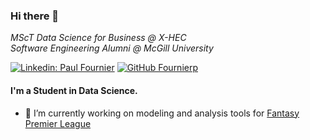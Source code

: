 ### Hi there 👋

<p>
  <em>
    MScT Data Science for Business @ X-HEC
    </br>
    Software Engineering Alumni @ McGill University
  </em>
</p>

[![Linkedin: Paul Fournier](https://img.shields.io/badge/-Fournierp-blue?style=flat-square&logo=Linkedin&logoColor=white&link=https://www.linkedin.com/in/fournier-paul/)](https://www.linkedin.com/in/fournier-paul/)
[![GitHub Fournierp](https://img.shields.io/github/followers/Fournierp?label=follow&style=social)](https://github.com/Fournierp)

#### I'm a Student in Data Science.

- 🔭 I’m currently working on modeling and analysis tools for [Fantasy Premier League](https://fantasy.premierleague.com/entry/35868/event/1)
